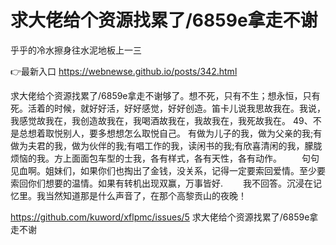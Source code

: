 # 求大佬给个资源找累了/6859e拿走不谢
乎乎的冷水擦身往水泥地板上一三

👉最新入口 https://webnewse.github.io/posts/342.html

求大佬给个资源找累了/6859e拿走不谢够了。想不死，只有不生；想永恒，只有死。活着的时候，就好好活，好好感觉，好好创造。笛卡儿说我思故我在。我说，我感觉故我在，我创造故我在，我喝酒故我在，我故我在，我死故我在。
	49、不是总想着取悦别人，要多想想怎么取悦自己。
有做为儿子的我，做为父亲的我;有做为夫君的我，做为伙伴的我;有唱工作的我，读闲书的我;有欣喜清闲的我，朦胧烦恼的我。方上面面包车型的士我，各有样式，各有天性，各有动作。
　　句句见血啊。姐妹们，如果你们也掏出了金钱，没关系，记得一定要索回爱情。至少要索回你们想要的温情。如果有转机出现双赢，万事皆好.
　　我不回答。沉浸在记忆里。我当然知道那是什么声音了，在那个高黎贡山的夜晚！

https://github.com/kuword/xflpmc/issues/5
求大佬给个资源找累了/6859e拿走不谢
